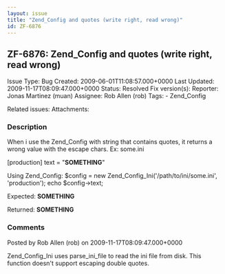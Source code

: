 ```yaml
---
layout: issue
title: "Zend_Config and quotes (write right, read wrong)"
id: ZF-6876
---
```


ZF-6876: Zend\_Config and quotes (write right, read wrong)
----------------------------------------------------------

 Issue Type: Bug Created: 2009-06-01T11:08:57.000+0000 Last Updated: 2009-11-17T08:09:47.000+0000 Status: Resolved Fix version(s): 
 Reporter:  Jonas Martinez (muan)  Assignee:  Rob Allen (rob)  Tags: - Zend\_Config
 
 Related issues: 
 Attachments: 
### Description

When i use the Zend\_Config with string that contains quotes, it returns a wrong value with the escape chars. Ex: some.ini

[production] text = "**SOMETHING**"

Using Zend\_Config: $config = new Zend\_Config\_Ini('/path/to/ini/some.ini', 'production'); echo $config->text;

Expected: **SOMETHING**

Returned: **SOMETHING**

 

 

### Comments

Posted by Rob Allen (rob) on 2009-11-17T08:09:47.000+0000

Zend\_Config\_Ini uses parse\_ini\_file to read the ini file from disk. This function doesn't support escaping double quotes.

 

 